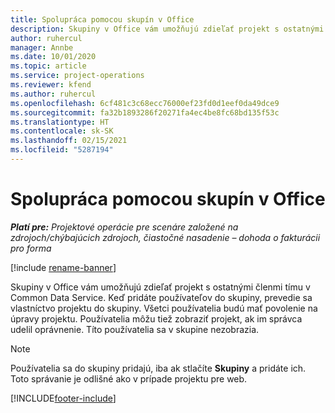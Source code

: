 ```yaml
---
title: Spolupráca pomocou skupín v Office
description: Skupiny v Office vám umožňujú zdieľať projekt s ostatnými členmi tímu v rámci Common Data Service.
author: ruhercul
manager: Annbe
ms.date: 10/01/2020
ms.topic: article
ms.service: project-operations
ms.reviewer: kfend
ms.author: ruhercul
ms.openlocfilehash: 6cf481c3c68ecc76000ef23fd0d1eef0da49dce9
ms.sourcegitcommit: fa32b1893286f20271fa4ec4be8fc68bd135f53c
ms.translationtype: HT
ms.contentlocale: sk-SK
ms.lasthandoff: 02/15/2021
ms.locfileid: "5287194"
---
```

# <a name="collaboration-with-office-groups"></a>Spolupráca pomocou skupín v Office

_**Platí pre:** Projektové operácie pre scenáre založené na zdrojoch/chýbajúcich zdrojoch, čiastočné nasadenie – dohoda o fakturácii pro forma_

[!include [rename-banner](~/includes/cc-data-platform-banner.md)]

Skupiny v Office vám umožňujú zdieľať projekt s ostatnými členmi tímu v Common Data Service. Keď pridáte používateľov do skupiny, prevedie sa vlastníctvo projektu do skupiny. Všetci používatelia budú mať povolenie na úpravy projektu. Používatelia môžu tiež zobraziť projekt, ak im správca udelil oprávnenie. Títo používatelia sa v skupine nezobrazia.

> [!NOTE] 
> Používatelia sa do skupiny pridajú, iba ak stlačíte **Skupiny** a pridáte ich. Toto správanie je odlišné ako v prípade projektu pre web. 



[!INCLUDE[footer-include](../includes/footer-banner.md)]